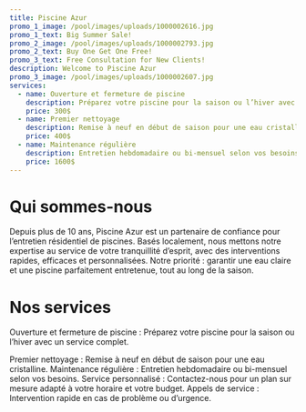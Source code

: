 ```yaml
---
title: Piscine Azur
promo_1_image: /pool/images/uploads/1000002616.jpg
promo_1_text: Big Summer Sale!
promo_2_image: /pool/images/uploads/1000002793.jpg
promo_2_text: Buy One Get One Free!
promo_3_text: Free Consultation for New Clients!
description: Welcome to Piscine Azur
promo_3_image: /pool/images/uploads/1000002607.jpg
services:
  - name: Ouverture et fermeture de piscine
    description: Préparez votre piscine pour la saison ou l’hiver avec un service complet.
    price: 300$
  - name: Premier nettoyage
    description: Remise à neuf en début de saison pour une eau cristalline.
    price: 400$
  - name: Maintenance régulière
    description: Entretien hebdomadaire ou bi-mensuel selon vos besoins.
    price: 1600$
---
```


# Qui sommes-nous

Depuis plus de 10 ans, Piscine Azur est un partenaire de confiance pour l’entretien résidentiel de piscines. Basés localement, nous mettons notre expertise au service de votre tranquillité d’esprit, avec des interventions rapides, efficaces et personnalisées. Notre priorité : garantir une eau claire et une piscine parfaitement entretenue, tout au long de la saison.

# Nos services

Ouverture et fermeture de piscine : Préparez votre piscine pour la saison ou l’hiver avec un service complet.

Premier nettoyage : Remise à neuf en début de saison pour une eau cristalline.
Maintenance régulière : Entretien hebdomadaire ou bi-mensuel selon vos besoins.
Service personnalisé : Contactez-nous pour un plan sur mesure adapté à votre horaire et votre budget.
Appels de service : Intervention rapide en cas de problème ou d’urgence.
